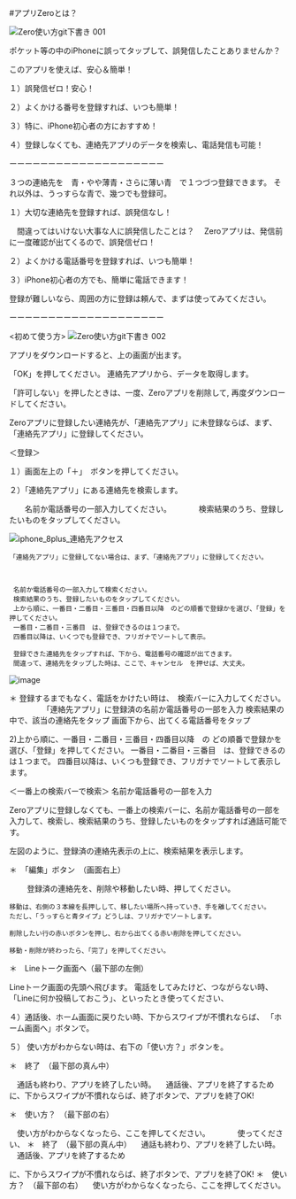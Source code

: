 #アプリZeroとは？

![Zero使い方git下書き 001](https://user-images.githubusercontent.com/101084603/197130084-1cadd9a1-ec41-4bb1-b241-62faa3385ec4.jpeg)

ポケット等の中のiPhoneに誤ってタップして、誤発信したことありませんか？

このアプリを使えば、安心＆簡単！

１）誤発信ゼロ！安心！

２）よくかける番号を登録すれば、いつも簡単！

３）特に、iPhone初心者の方におすすめ！

４）登録しなくても、連絡先アプリのデータを検索し、電話発信も可能！

ーーーーーーーーーーーーーーーーーーーー

 
３つの連絡先を　青・やや薄青・さらに薄い青　で１つづつ登録できます。
それ以外は、うっすらな青で、幾つでも登録可。
 
１）大切な連絡先を登録すれば、誤発信なし！

　間違ってはいけない大事な人に誤発信したことは？
　Zeroアプリは、発信前に一度確認が出てくるので、誤発信ゼロ！

２）よくかける電話番号を登録すれば、いつも簡単！
     
３）iPhone初心者の方でも、簡単に電話できます！
 
   登録が難しいなら、周囲の方に登録は頼んで、まずは使ってみてください。
      
ーーーーーーーーーーーーーーーーーーーー

<初めて使う方>
![Zero使い方git下書き 002](https://user-images.githubusercontent.com/101084603/197126220-9bdb4bce-8f2c-40c3-ba7d-ae5cb3a34d04.jpeg)

アプリをダウンロードすると、上の画面が出ます。

「OK」を押してください。
連絡先アプリから、データを取得します。
 
「許可しない」を押したときは、一度、Zeroアプリを削除して,
 再度ダウンロードしてください。

Zeroアプリに登録したい連絡先が、「連絡先アプリ」に未登録ならば、まず、「連絡先アプリ」に登録してください。

 
＜登録＞

１）画面左上の「＋」　ボタンを押してください。

２）「連絡先アプリ」にある連絡先を検索します。

　　名前か電話番号の一部入力してください。
   　
　　検索結果のうち、登録したいものをタップしてください。　　

    
![iphone_8plus_連絡先アクセス](https://user-images.githubusercontent.com/101084603/194191267-df8a1fa8-23cb-4394-b7c4-b7ea6e051c6c.png)

    「連絡先アプリ」に登録してない場合は、まず、「連絡先アプリ」に登録してください。
    
    
    
     名前か電話番号の一部入力して検索ください。
     検索結果のうち、登録したいものをタップしてください。
     上から順に、一番目・二番目・三番目・四番目以降　のどの順番で登録かを選び、「登録」を押してください。
     一番目・二番目・三番目　は、登録できるのは１つまで。
     四番目以降は、いくつでも登録でき、フリガナでソートして表示。
     
     登録できた連絡先をタップすれば、下から、電話番号の確認が出てきます。
     間違って、連絡先をタップした時は、ここで、キャンセル　を押せば、大丈夫。
 
![image](https://user-images.githubusercontent.com/101084603/194691276-e413d99d-42f5-4a47-a712-536fe6a74373.png)
 
＊  登録するまでもなく、電話をかけたい時は、　検索バーに入力してください。
　　　　
    「連絡先アプリ」に登録済の名前か電話番号の一部を入力
    検索結果の中で、該当の連絡先をタップ
    画面下から、出てくる電話番号をタップ
   
 2)上から順に、一番目・二番目・三番目・四番目以降　の
どの順番で登録かを選び、「登録」を押してください。 
一番目・二番目・三番目　は、登録できるのは１つまで。
 四番目以降は、いくつも登録でき、フリガナでソートして表示します。
 
 
 ＜一番上の検索バーで検索＞
名前か電話番号の一部を入力

Zeroアプリに登録しなくても、一番上の検索バーに、名前か電話番号の一部を入力して、検索し、検索結果のうち、登録したいものをタップすれば通話可能です。

左図のように、登録済の連絡先表示の上に、検索結果を表示します。

＊　「編集」ボタン　（画面右上）

　　 登録済の連絡先を、削除や移動したい時、押してください。
   
    移動は、右側の３本線を長押しして、移したい場所へ持っていき、手を離してください。
    ただし、「うっすらと青タイプ」どうしは、フリガナでソートします。
    
    削除したい行の赤いボタンを押し、右から出てくる赤い削除を押してください。
    
    移動・削除が終わったら、「完了」を押してください。
    
   
＊　Lineトーク画面へ（最下部の左側）

   Lineトーク画面の先頭へ飛びます。
   電話をしてみたけど、つながらない時、「Lineに何か投稿しておこう」、といったとき使ってください、
   
  ４）通話後、ホーム画面に戻りたい時、下からスワイプが不慣れならば、
  「ホーム画面へ」ボタンで。
       
 ５） 使い方がわからない時は、右下の「使い方？」ボタンを。
 
＊　終了　（最下部の真ん中）

 　通話も終わり、アプリを終了したい時。
 　通話後、アプリを終了するために、下からスワイプが不慣れならば、終了ボタンで、アプリを終了OK!
 
 
＊　使い方？　（最下部の右）

 　使い方がわからなくなったら、ここを押してください。
　 
　　使ってください、
＊　終了　（最下部の真ん中）
　通話も終わり、アプリを終了したい時。 　通話後、アプリを終了するため

に、下からスワイプが不慣れならば、終了ボタンで、アプリを終了OK!
＊　使い方？　（最下部の右）
　使い方がわからなくなったら、ここを押してください。 　 　　
   
   
   

      　
      
    　　

